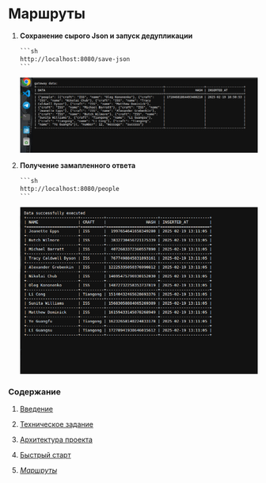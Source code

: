 Маршруты
=============
1.  **Сохранение сырого Json и запуск дедупликации**

        ```sh
        http://localhost:8080/save-json
        ```

    ![Результат запроса вставки](../images/create.png)

2.  **Получение замапленного ответа**

        ```sh
        http://localhost:8080/people
        ```

    ![Результат запроса чтения](../images/read.png)


### Содержание
1. [Введение](../README.md)

2. [Техническое задание](2_specification.md)

3. [Архитектура проекта](3_architecture.md)

4. [Быстрый старт](4_quick_start.md)

5. *[Маршруты](5_routes.md)*
